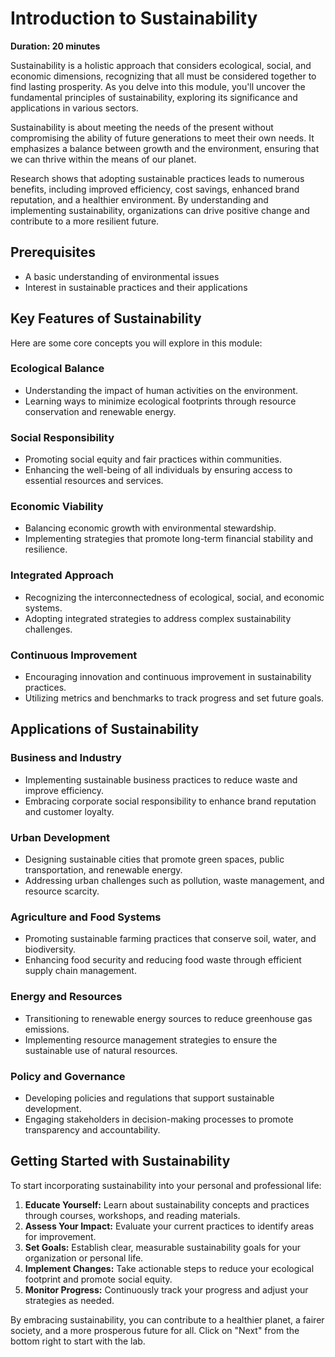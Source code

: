 # Introduction to Sustainability
**Duration: 20 minutes**

Sustainability is a holistic approach that considers ecological, social, and economic dimensions, recognizing that all must be considered together to find lasting prosperity. As you delve into this module, you'll uncover the fundamental principles of sustainability, exploring its significance and applications in various sectors.

Sustainability is about meeting the needs of the present without compromising the ability of future generations to meet their own needs. It emphasizes a balance between growth and the environment, ensuring that we can thrive within the means of our planet.

Research shows that adopting sustainable practices leads to numerous benefits, including improved efficiency, cost savings, enhanced brand reputation, and a healthier environment. By understanding and implementing sustainability, organizations can drive positive change and contribute to a more resilient future.

## Prerequisites
- A basic understanding of environmental issues
- Interest in sustainable practices and their applications

## Key Features of Sustainability

Here are some core concepts you will explore in this module:

### Ecological Balance
- Understanding the impact of human activities on the environment.
- Learning ways to minimize ecological footprints through resource conservation and renewable energy.

### Social Responsibility
- Promoting social equity and fair practices within communities.
- Enhancing the well-being of all individuals by ensuring access to essential resources and services.

### Economic Viability
- Balancing economic growth with environmental stewardship.
- Implementing strategies that promote long-term financial stability and resilience.

### Integrated Approach
- Recognizing the interconnectedness of ecological, social, and economic systems.
- Adopting integrated strategies to address complex sustainability challenges.

### Continuous Improvement
- Encouraging innovation and continuous improvement in sustainability practices.
- Utilizing metrics and benchmarks to track progress and set future goals.

## Applications of Sustainability

### Business and Industry
- Implementing sustainable business practices to reduce waste and improve efficiency.
- Embracing corporate social responsibility to enhance brand reputation and customer loyalty.

### Urban Development
- Designing sustainable cities that promote green spaces, public transportation, and renewable energy.
- Addressing urban challenges such as pollution, waste management, and resource scarcity.

### Agriculture and Food Systems
- Promoting sustainable farming practices that conserve soil, water, and biodiversity.
- Enhancing food security and reducing food waste through efficient supply chain management.

### Energy and Resources
- Transitioning to renewable energy sources to reduce greenhouse gas emissions.
- Implementing resource management strategies to ensure the sustainable use of natural resources.

### Policy and Governance
- Developing policies and regulations that support sustainable development.
- Engaging stakeholders in decision-making processes to promote transparency and accountability.

## Getting Started with Sustainability

To start incorporating sustainability into your personal and professional life:

1. **Educate Yourself:** Learn about sustainability concepts and practices through courses, workshops, and reading materials.
2. **Assess Your Impact:** Evaluate your current practices to identify areas for improvement.
3. **Set Goals:** Establish clear, measurable sustainability goals for your organization or personal life.
4. **Implement Changes:** Take actionable steps to reduce your ecological footprint and promote social equity.
5. **Monitor Progress:** Continuously track your progress and adjust your strategies as needed.

By embracing sustainability, you can contribute to a healthier planet, a fairer society, and a more prosperous future for all. Click on "Next" from the bottom right to start with the lab.
